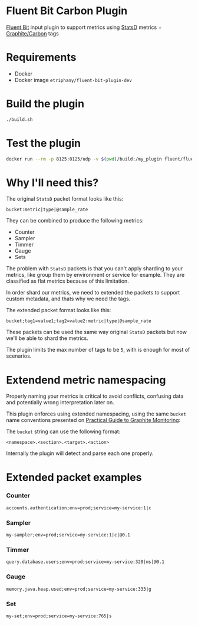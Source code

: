 # Fluent Bit Carbon Plugin

[Fluent Bit](https://fluentbit.io) input plugin to support metrics using [StatsD](https://github.com/statsd/statsd) metrics + [Graphite/Carbon](https://graphite.readthedocs.io/en/latest/tags.html) tags

# Requirements

- Docker
- Docker image `etriphany/fluent-bit-plugin-dev`

# Build the plugin
```bash
./build.sh
```

# Test the plugin
```bash
docker run --rm -p 8125:8125/udp -v $(pwd)/build:/my_plugin fluent/fluent-bit:1.8.4 /fluent-bit/bin/fluent-bit -e /my_plugin/flb-in_carbon.so -i carbon -o stdout
 ```

# Why I'll need this?

The original `StatsD` packet format looks like this:
```
bucket:metric|type|@sample_rate
```
They can be combined to produce the following metrics:
- Counter
- Sampler
- Timmer
- Gauge
- Sets

The problem with `StatsD` packets is that you can't apply sharding to your metrics,
like group them by environment or service for example. They are classified as flat metrics because of this limitation.

In order shard our metrics, we need to extended the packets to support custom metadata, and thats why we need the tags.

The extended packet format looks like this:
```
bucket;tag1=value1;tag2=value2:metric|type|@sample_rate
```
These packets can be used the same way original `StatsD` packets but now we'll be able to shard the metrics.

The plugin limits the max number of tags to be `5`, with is enough for most of scenarios.

# Extendend metric namespacing
Properly naming your metrics is critical to avoid conflicts, confusing data and potentially wrong interpretation later on.

This plugin enforces using extended namespacing, using the same `bucket` name conventions presented on [Practical Guide to Graphite Monitoring](https://matt.aimonetti.net/posts/2013-06-practical-guide-to-graphite-monitoring/):

The `bucket` string can use the following format:
```
<namespace>.<section>.<target>.<action>
```
Internally the plugin will detect and parse each one properly.

# Extended packet examples
### Counter
```
accounts.authentication;env=prod;service=my-service:1|c
```
### Sampler
```
my-sampler;env=prod;service=my-service:1|c|@0.1
```
### Timmer
```
query.database.users;env=prod;service=my-service:320|ms|@0.1
```
### Gauge
```
memory.java.heap.used;env=prod;service=my-service:333|g
```
### Set
```
my-set;env=prod;service=my-service:765|s
```